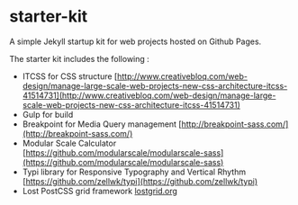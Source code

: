 # starter-kit
A simple Jekyll startup kit for web projects hosted on Github Pages.

The starter kit includes the following :
- ITCSS for CSS structure [http://www.creativebloq.com/web-design/manage-large-scale-web-projects-new-css-architecture-itcss-41514731](http://www.creativebloq.com/web-design/manage-large-scale-web-projects-new-css-architecture-itcss-41514731)
- Gulp for build
- Breakpoint for Media Query management [http://breakpoint-sass.com/](http://breakpoint-sass.com/)
- Modular Scale Calculator [https://github.com/modularscale/modularscale-sass](https://github.com/modularscale/modularscale-sass)
- Typi library for Responsive Typography and Vertical Rhythm [https://github.com/zellwk/typi](https://github.com/zellwk/typi)
- Lost PostCSS grid framework [lostgrid.org](lostgrid.org)
